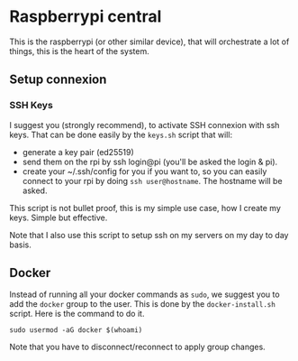 # Raspberrypi central
This is the raspberrypi (or other similar device), that will orchestrate a lot of things, this is the heart of the system.

## Setup connexion

### SSH Keys
I suggest you (strongly recommend), to activate SSH connexion with ssh keys.
That can be done easily by the `keys.sh` script that will:
- generate a key pair (ed25519)
- send them on the rpi by ssh login@pi (you'll be asked the login & pi).
- create your ~/.ssh/config for you if you want to, so you can easily connect to your rpi by doing `ssh user@hostname`. The hostname will be asked.

This script is not bullet proof, this is my simple use case, how I create my keys. Simple but effective.

Note that I also use this script to setup ssh on my servers on my day to day basis.

## Docker

Instead of running all your docker commands as `sudo`, we suggest you to add the `docker` group to the user. This is done by the `docker-install.sh` script. Here is the command to do it.
```
sudo usermod -aG docker $(whoami)
```
Note that you have to disconnect/reconnect to apply group changes.
